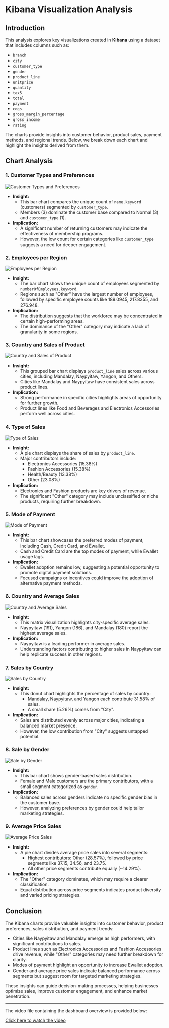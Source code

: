 # Kibana Visualization Analysis

## Introduction
This analysis explores key visualizations created in **Kibana** using a dataset that includes columns such as:

- `branch`
- `city`
- `customer_type`
- `gender`
- `product_line`
- `unitprice`
- `quantity`
- `tax5`
- `total`
- `payment`
- `cogs`
- `gross_margin_percentage`
- `gross_income`
- `rating`

The charts provide insights into customer behavior, product sales, payment methods, and regional trends. Below, we break down each chart and highlight the insights derived from them.

## Chart Analysis

### 1. Customer Types and Preferences 

![Customer Types and Preferences](https://drive.google.com/uc?id=19QGrWNF7Yfw_v7jirvLiFpIsd5E8r9mD)

- **Insight:**
  - This bar chart compares the unique count of `name.keyword` (customers) segmented by `customer_type`.
  - Members (3) dominate the customer base compared to Normal (3) and `customer_type` (1).
- **Implication:**
  - A significant number of returning customers may indicate the effectiveness of membership programs.
  - However, the low count for certain categories like `customer_type` suggests a need for deeper engagement.

### 2. Employees per Region

![Employees per Region](https://drive.google.com/uc?id=1uHW3lAU6YpCqNAeNE_Gb5ngVeI7wx7OI)

- **Insight:**
  - The bar chart shows the unique count of employees segmented by `numberOfEmployees.keyword`.
  - Regions such as "Other" have the largest number of employees, followed by specific employee counts like 189.0945, 217.8355, and 276.948.
- **Implication:**
  - The distribution suggests that the workforce may be concentrated in certain high-performing areas.
  - The dominance of the "Other" category may indicate a lack of granularity in some regions.

### 3. Country and Sales of Product 

![Country and Sales of Product](https://drive.google.com/uc?id=1g_-Cr-AIP_V0Gmm1x4dnmSDMO30WYeLf)

- **Insight:**
  - This grouped bar chart displays `product_line` sales across various cities, including Mandalay, Naypyitaw, Yangon, and Others.
  - Cities like Mandalay and Naypyitaw have consistent sales across product lines.
- **Implication:**
  - Strong performance in specific cities highlights areas of opportunity for further growth.
  - Product lines like Food and Beverages and Electronics Accessories perform well across cities.

### 4. Type of Sales 

![Type of Sales](https://drive.google.com/uc?id=1wj1LG9jgUi_V-5daX-S0wbTb4NjAHHgs)

- **Insight:**
  - A pie chart displays the share of sales by `product_line`.
  - Major contributors include:
    - Electronics Accessories (15.38%)
    - Fashion Accessories (15.38%)
    - Health/Beauty (13.38%)
    - Other (23.08%)
- **Implication:**
  - Electronics and Fashion products are key drivers of revenue.
  - The significant "Other" category may include unclassified or niche products, requiring further breakdown.

### 5. Mode of Payment 

![Mode of Payment](https://drive.google.com/uc?id=1xuDTalxoEacVDQAZbVt9SdzQCkMBSn80)

- **Insight:**
  - This bar chart showcases the preferred modes of payment, including Cash, Credit Card, and Ewallet.
  - Cash and Credit Card are the top modes of payment, while Ewallet usage lags.
- **Implication:**
  - Ewallet adoption remains low, suggesting a potential opportunity to promote digital payment solutions.
  - Focused campaigns or incentives could improve the adoption of alternative payment methods.

### 6. Country and Average Sales

![Country and Average Sales](https://drive.google.com/uc?id=1HCJhzkSCmW2SpsmunOL9Ia80IIqCEam5)

- **Insight:**
  - This matrix visualization highlights city-specific average sales.
  - Naypyitaw (191), Yangon (186), and Mandalay (180) report the highest average sales.
- **Implication:**
  - Naypyitaw is a leading performer in average sales.
  - Understanding factors contributing to higher sales in Naypyitaw can help replicate success in other regions.

### 7. Sales by Country 

![Sales by Country](https://drive.google.com/uc?id=1B8fOnyofg-AjOF4nV1xssNJ5iYr3fse8)

- **Insight:**
  - This donut chart highlights the percentage of sales by country:
    - Mandalay, Naypyitaw, and Yangon each contribute 31.58% of sales.
    - A small share (5.26%) comes from "City".
- **Implication:**
  - Sales are distributed evenly across major cities, indicating a balanced market presence.
  - However, the low contribution from "City" suggests untapped potential.

### 8. Sale by Gender

![Sale by Gender](https://drive.google.com/uc?id=11BPW9F5a3TLAjhFl80lSuPlarTP2ec9E)

- **Insight:**
  - This bar chart shows gender-based sales distribution.
  - Female and Male customers are the primary contributors, with a small segment categorized as `gender`.
- **Implication:**
  - Balanced sales across genders indicate no specific gender bias in the customer base.
  - However, analyzing preferences by gender could help tailor marketing strategies.

### 9. Average Price Sales

![Average Price Sales](https://drive.google.com/uc?id=1jMAkCqwITCI-PmVOI3qT_1Ja_3t7_P6V)

- **Insight:**
  - A pie chart divides average price sales into several segments:
    - Highest contributors: Other (28.57%), followed by price segments like 37.15, 34.56, and 23.75.
    - All other price segments contribute equally (~14.29%).
- **Implication:**
  - The "Other" category dominates, which may require a clearer classification.
  - Equal distribution across price segments indicates product diversity and varied pricing strategies.

## Conclusion
The Kibana charts provide valuable insights into customer behavior, product preferences, sales distribution, and payment trends:

- Cities like Naypyitaw and Mandalay emerge as high performers, with significant contributions to sales.
- Product lines such as Electronics Accessories and Fashion Accessories drive revenue, while "Other" categories may need further breakdown for clarity.
- Modes of payment highlight an opportunity to increase Ewallet adoption.
- Gender and average price sales indicate balanced performance across segments but suggest room for targeted marketing strategies.

These insights can guide decision-making processes, helping businesses optimize sales, improve customer engagement, and enhance market penetration.


---

The video file containing the dashboard overview is provided below:

[Click here to watch the video](https://drive.google.com/file/d/1zFV55OMmNb90-W9q3wholOg-g4hlU3t6/view?usp=sharing)



